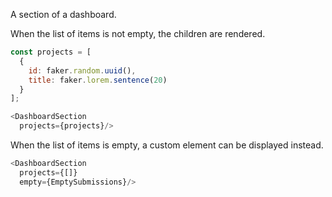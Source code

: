 A section of a dashboard.

When the list of items is not empty, the children are rendered.

```js
const projects = [
  { 
    id: faker.random.uuid(),
    title: faker.lorem.sentence(20) 
  }
];

<DashboardSection 
  projects={projects}/>
```

When the list of items is empty, a custom element can be displayed instead.

```js
<DashboardSection 
  projects={[]}
  empty={EmptySubmissions}/>
```
